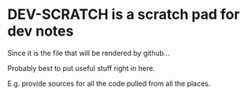 # DEV-SCRATCH is a scratch pad for dev notes

Since it is the file that will be rendered by github...

Probably best to put useful stuff right in here.

E.g. provide sources for all the code pulled from all the places.
